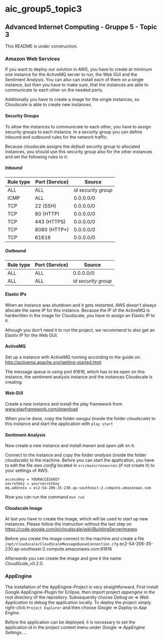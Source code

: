 aic_group5_topic3
=================

Advanced Internet Computing - Gruppe 5 - Topic 3
------------------------------------------------

This README is under construction.

### Amazon Web Services
If you want to deploy our solution in AWS, you have to create at minimum one instance for the ActiveMQ server to run, the Web GUI and the Sentiment Analysis. You can also can install each of them on a single instance, but then you have to make sure, that the instances are able to communicate to each other on the needed ports.

Additionally you have to create a image for the single instances, so Cloudscale is able to create new instances.

#### Security Groups
To allow the instances to communicate to each other, you have to assign security groups to each instance. In a security group you can define inbound and outbound rules for the network traffic.

Because cloudscale assigns the _default_ security group to allocated instances, you should use this security group also for the other instances and set the following rules to it:

##### Inbound
| Rule type | Port (Service) | Source |
|---------|----------------|--------|
| ALL | ALL | _id security group_ |
| ICMP | ALL | 0.0.0.0/0 |
| TCP | 22 (SSH) | 0.0.0.0/0 |
| TCP | 80 (HTTP) | 0.0.0.0/0 |
| TCP | 443 (HTTPS) | 0.0.0.0/0 |
| TCP | 8080 (HTTP*) | 0.0.0.0/0 |
| TCP | 61616 | 0.0.0.0/0 |

##### Outbound
| Rule type | Port (Service) | Source |
|---------|----------------|--------|
| ALL | ALL | 0.0.0.0/0 |
| ALL | ALL | _id security group_ |

#### Elastic IPs
When an instance was shutdown and it gets restarted, AWS doesn't always allocate the same IP for this instance. Because the IP of the ActiveMQ is hardwritten in the image for Cloudscale, you have to assign an Elastic IP to it.

Athough you don't need it to run the project, we recommend to also get an Elastiv IP for the Web GUI.

#### ActiveMQ
Set up a instance with ActiveMQ running according to the guide on: http://activemq.apache.org/getting-started.html

The message queue is using port 61616, which has to be open on this instance, the sentiment analysis instance and the instances Cloudscale is creating.

#### Web GUI
Create a new instance and install the play framework from www.playframework.com/download

When you're done, copy the folder _awsgui_ (inside the folder _cloudscale_) to this instance and start the application with `play start`

#### Sentiment Analysis
Now create a new instance and install _maven_ and _open-jdk_ on it.

Connect to the instance and copy the folder _analysis_ (inside the folder _cloudscale_) to the machine. Before you can start the application, you have to edit the file _aws.config_ located in `src/main/resources` (if not create it) to your settings of AWS.

    accessKey = YOURACCESSKEY
    secretKey = yoursecretkey
    mq.address = ec2-54-206-35-230.ap-southeast-2.compute.amazonaws.com

Now you can run the command `mvn run`

#### Cloudscale Image
At last you have to create the image, which will be used to start up new instances. Please follow the instruction without the last step on https://code.google.com/p/cloudscale/wiki/BuildingServerImages

Before you create the image connect to the machine and create a file `/opt/cloudscale/CloudScaleMessageQueueConnection.cfg`
    ec2-54-206-35-230.ap-southeast-2.compute.amazonaws.com:61616

Afterwards you can create the image and give it the name _CloudScale_v0.2.0_.

### AppEngine
The installation of the AppEngine-Project is very straightforward. First install Google AppEngine-Plugin for Eclipse, then import project _appengine_ in the root directory of the repository. Subsequently choose _Debug as_ => _Web Application_ to debug the application locally. To deploy the project simply right-click `Project Explorer` and then choose _Google_ => _Deploy to App Engine_.

Before the application can be deployed, it is necessary to set the application id in the project context menu under _Google_ => _AppEngine Settings..._.
